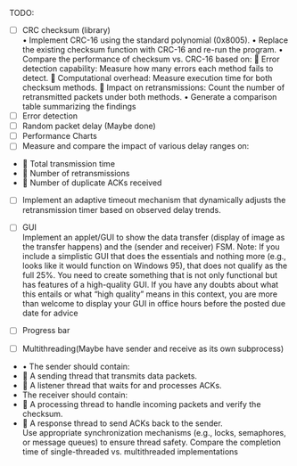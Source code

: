TODO:
- [ ] CRC checksum (library) \
• Implement CRC-16 using the standard polynomial (0x8005).
• Replace the existing checksum function with CRC-16 and re-run the program.
• Compare the performance of checksum vs. CRC-16 based on:
 Error detection capability: Measure how many errors each method fails to
detect.
 Computational overhead: Measure execution time for both checksum
methods.
 Impact on retransmissions: Count the number of retransmitted packets
under both methods.
• Generate a comparison table summarizing the findings
- [ ] Error detection
- [ ] Random packet delay (Maybe done)
- [ ] Performance Charts 
- [ ] Measure and compare the impact of various delay ranges on:
-  Total transmission time
-  Number of retransmissions
-  Number of duplicate ACKs received
- [ ] Implement an adaptive timeout mechanism that dynamically adjusts the
retransmission timer based on observed delay trends.

- [ ] GUI \
Implement an applet/GUI to show the data transfer (display of image as the transfer happens) and the (sender and
receiver) FSM. Note: If you include a simplistic GUI that does the essentials and
nothing more (e.g., looks like it would function on Windows 95), that does not qualify
as the full 25%. You need to create something that is not only functional but has features
of a high-quality GUI. If you have any doubts about what this entails or what “high
quality” means in this context, you are more than welcome to display your GUI in office
hours before the posted due date for advice
- [ ] Progress bar
- [ ] Multithreading(Maybe have sender and receive as its own subprocess)
- • The sender should contain:
-  A sending thread that transmits data packets.
-  A listener thread that waits for and processes ACKs.
-  The receiver should contain:
-  A processing thread to handle incoming packets and verify the checksum.
-  A response thread to send ACKs back to the sender. \
Use appropriate synchronization mechanisms (e.g., locks, semaphores, or message
queues) to ensure thread safety.
Compare the completion time of single-threaded vs. multithreaded implementations